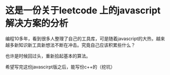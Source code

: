 # 这是一份关于leetcode 上的javascript 解决方案的分析

编程10多年，看到很多人整理了自己的工具库，可是随着javascript的大热，越来越多新知识新工具新想法不断在冲击。究竟自己应该积累些什么？



也许是时候回过头，重新拾起基本的算法。



希望写完这份javascirpt版之后，能写份c++的（挖坑）

